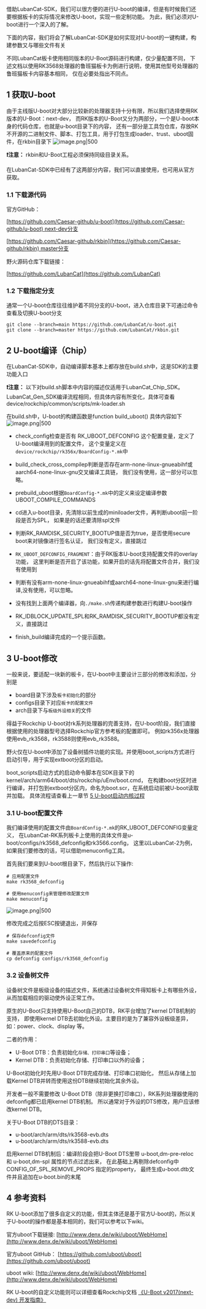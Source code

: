 借助LubanCat-SDK，我们可以很方便的进行U-boot的编译，但是有时候我们还要根据板卡的实际情况来修改U-boot，实现一些定制功能。 为此，我们必须对U-boot进行一个深入的了解。

下面的内容，我们将会了解LubanCat-SDK是如何实现对U-boot的一键构建，构建参数又与哪些文件有关

不同LubanCat板卡使用相同版本的U-Boot源码进行构建，仅少量配置不同， 下述文档以使用RK3568处理器的鲁班猫板卡为例进行说明，使用其他型号处理器的鲁班猫板卡内容基本相同， 仅在必要处指出不同点。
## 1 获取U-boot

由于主线版U-boot对大部分比较新的处理器支持十分有限，所以我们选择使用RK版本的U-Boot：next-dev， 而RK版本的U-Boot又分为两部分，一个是U-boot本身的代码仓库，也就是u-boot目录下的内容， 还有一部分是工具包仓库，存放RK不开源的二进制文件、脚本、打包工具，用于打包生成loader、trust、uboot固件，在rkbin目录下
![image.png|500](https://my-obsidian-image.oss-cn-guangzhou.aliyuncs.com/2025/05/72f0d9dc776e7584e81756bee1d9fce4.png)

**❗️注意：** rkbin和U-Boot工程必须保持同级目录关系。

在LubanCat-SDK中已经有了这两部分内容，我们可以直接使用，也可用从官方获取。
### 1.1 下载源代码

官方GitHub：

[https://github.com/Caesar-github/u-boot](https://github.com/Caesar-github/u-boot) next-dev分支

[https://github.com/Caesar-github/rkbin](https://github.com/Caesar-github/rkbin) master分支

野火源码仓库下载链接：

[https://github.com/LubanCat](https://github.com/LubanCat)
### 1.2 下载指定分支

通常一个U-boot仓库往往维护着不同分支的U-boot，进入仓库目录下可通过命令查看及切换U-boot分支
```shell
git clone --branch=main https://github.com/LubanCat/u-boot.git
git clone --branch=master https://github.com/LubanCat/rkbin.git
```
## 2 U-boot编译（Chip）

在LubanCat-SDK中，自动编译脚本基本上都存放在build.sh中，这是SDK的主要功能入口

**❗️注意：** 以下对build.sh脚本中内容的描述仅适用于LubanCat_Chip_SDK。LubanCat_Gen_SDK编译流程相同，但具体内容有所变化，具体可查看device/rockchip/common/scripts/mk-loader.sh

在build.sh中，U-boot的构建函数是function build_uboot() 具体内容如下
![image.png|500](https://my-obsidian-image.oss-cn-guangzhou.aliyuncs.com/2025/05/fd67ce8e594cf2761c10cb2e5c06fa53.png)

- check_config检查是否有 RK_UBOOT_DEFCONFIG 这个配置变量，定义了U-boot编译用到的配置文件， 这个变量定义在`device/rockchip/rk356x/BoardConfig-*.mk`中

- build_check_cross_compilep判断是否存在arm-none-linux-gnueabihf或aarch64-none-linux-gnu交叉编译工具链， 我们没有使用，这一部分可以忽略。

- prebuild_uboot根据`BoardConfig-*.mk`中的定义来设定编译参数UBOOT_COMPILE_COMMANDS

- cd进入u-boot目录，先清除以前生成的miniloader文件，再判断uboot前一阶段是否为SPL， 如果是的话还要清除spl文件

- 判断RK_RAMDISK_SECURITY_BOOTUP值是否为true，是否使用secure boot来对镜像进行签名认证， 我们没有定义，直接跳过

- `RK_UBOOT_DEFCONFIG_FRAGMENT`：由于RK版本U-boot支持配置文件的overlay功能， 这里判断是否开启了该功能，如果开启的话先将配置文件合并，我们没有使用到

- 判断有没有arm-none-linux-gnueabihf或aarch64-none-linux-gnu来进行编译,没有使用，可以忽略。

- 没有找到上面两个编译器，向`./make.sh`传递构建参数进行构建U-boot操作

- RK_IDBLOCK_UPDATE_SPL和RK_RAMDISK_SECURITY_BOOTUP都没有定义，直接跳过

- finish_build编译完成的一个提示函数。
## 3 U-boot修改

一般来说，要适配一块新的板卡，在U-boot中主要设计三部分的修改和添加，分别是
- board目录下涉及`板卡初始化`的部分
- configs目录下对应`板卡的配置文件`
- arch目录下与`板级外设相关`的文件

得益于Rockchip U-boot对rk系列处理器的完善支持，在U-boot阶段，我们直接根据使用的处理器型号选择Rockchip官方参考板的配置即可。 例如rk356x处理器使用evb_rk3568，rk3588则使用evb_rk3588。

野火仅在U-boot中添加了设备树插件功能的实现。并使用boot_scripts方式进行启动引导，用于实现extboot分区的启动。

boot_scripts启动方式的启动命令脚本在SDK目录下的kernel/arch/arm64/boot/dts/rockchip/uEnv/boot.cmd， 在构建boot分区时进行编译，并打包到extboot分区内，命名为boot.scr，在系统启动前被U-boot读取并加载。 具体流程请查看上一章节 [5 U-boot启动内核过程](05_U-boot的介绍.md#5%20U-boot启动内核过程)
### 3.1 U-boot配置文件

我们编译使用的配置文件由`BoardConfig-*.mk`的RK_UBOOT_DEFCONFIG变量定义， 在LubanCat-RK系列板卡上使用的具体文件是u-boot/configs/rk3568_defconfig和rk3566.config， 这里以LubanCat-2为例，如果我们要修改的话，可以借助menuconfig工具。

首先我们要来到U-boot根目录下，然后执行以下操作:
```shell
# 应用配置文件
make rk3568_defconfig

# 使用menuconfig来管理修改配置文件
make menuconfig
```

![image.png|500](https://my-obsidian-image.oss-cn-guangzhou.aliyuncs.com/2025/05/4a2eeb20d261edb193fc17541ae06fcd.png)

修改完成之后按ESC按键退出，并保存
```shell
# 保存defconfig文件
make savedefconfig

# 覆盖原来的配置文件
cp defconfig configs/rk3568_defconfig
```
### 3.2 设备树文件

设备树文件是板级设备的描述文件，系统通过设备树文件得知板卡上有哪些外设，从而加载相应的驱动使外设正常工作。

原生的U-Boot只支持使用U-Boot自己的DTB，RK平台增加了kernel DTB机制的支持， 即使用kernel DTB去初始化外设。主要目的是为了兼容外设板级差异，如：power、clock、display 等。

二者的作用：
- U-Boot DTB：负责初始化`存储、打印串口`等设备；
- Kernel DTB：负责初始化存储、打印串口以外的设备；

U-Boot初始化时先用U-Boot DTB完成存储、打印串口初始化， 然后从存储上加载Kernel DTB并转而使用这份DTB继续初始化其余外设。

开发者一般不需要修改 U-Boot DTB（除非更换打印串口），RK系列处理器使用的defconfig都已启用kernel DTB机制。 所以通常对于外设的DTS修改，用户应该修改kernel DTB。

关于U-Boot DTB的DTS目录：
- u-boot/arch/arm/dts/rk3568-evb.dts
- u-boot/arch/arm/dts/rk3588-evb.dts

启用kernel DTB机制后：编译阶段会把U-Boot DTS里带 u-boot,dm-pre-reloc 和 u-boot,dm-spl 属性的节点过滤出来， 在此基础上再剔除defconfig中 CONFIG_OF_SPL_REMOVE_PROPS 指定的property， 最终生成u-boot.dtb文件并且追加在u-boot.bin的末尾
## 4 参考资料

RK U-boot添加了很多自定义的功能，但其主体还是基于官方U-boot的，所以关于U-boot的操作都是基本相同的，我们可以参考以下wiki。

官方uboot下载链接: [http://www.denx.de/wiki/uboot/WebHome](http://www.denx.de/wiki/uboot/WebHome)

官方uboot GitHub： [https://github.com/uboot/uboot](https://github.com/uboot/uboot)

uboot wiki: [http://www.denx.de/wiki/uboot/WebHome](http://www.denx.de/wiki/uboot/WebHome)

RK U-boot的自定义功能则可以详细查看Rockchip文档 [《U-Boot v2017(next-dev) 开发指南》](https://github.com/Caesar-github/docs/blob/master/Common/UBOOT/Rockchip_Developer_Guide_UBoot_Nextdev_CN.pdf)